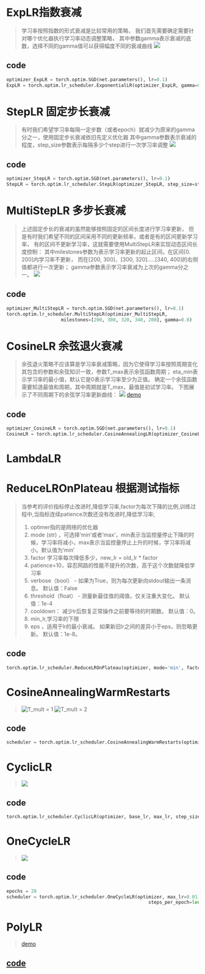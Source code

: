 # ExpLR指数衰减
> 学习率按照指数的形式衰减是比较常用的策略，
> 我们首先需要确定需要针对哪个优化器执行学习率动态调整策略，
> 其中参数gamma表示衰减的底数，选择不同的gamma值可以获得幅度不同的衰减曲线
> ![](ExpLR.jpg)
## code 
```python
optimizer_ExpLR = torch.optim.SGD(net.parameters(), lr=0.1)
ExpLR = torch.optim.lr_scheduler.ExponentialLR(optimizer_ExpLR, gamma=0.98)
```

# StepLR 固定步长衰减
> 有时我们希望学习率每隔一定步数（或者epoch）就减少为原来的gamma分之一，使用固定步长衰减依旧先定义优化器
> 其中gamma参数表示衰减的程度，step_size参数表示每隔多少个step进行一次学习率调整
> ![](StepLR.jpg)
## code 
```python
optimizer_StepLR = torch.optim.SGD(net.parameters(), lr=0.1)
StepLR = torch.optim.lr_scheduler.StepLR(optimizer_StepLR, step_size=step_size, gamma=0.65)
```

# MultiStepLR 多步长衰减
> 上述固定步长的衰减的虽然能够按照固定的区间长度进行学习率更新，
> 但是有时我们希望不同的区间采用不同的更新频率，或者是有的区间更新学习率，
> 有的区间不更新学习率，这就需要使用MultiStepLR来实现动态区间长度控制：
> 其中milestones参数为表示学习率更新的起止区间，在区间[0. 200]内学习率不更新，
> 而在[200, 300]、[300, 320].....[340, 400]的右侧值都进行一次更新；
> gamma参数表示学习率衰减为上次的gamma分之一。
> ![](MultiStepLR.jpg)
## code 
```python
optimizer_MultiStepLR = torch.optim.SGD(net.parameters(), lr=0.1)
torch.optim.lr_scheduler.MultiStepLR(optimizer_MultiStepLR,
                    milestones=[200, 300, 320, 340, 200], gamma=0.8)
```

# CosineLR 余弦退火衰减
> 余弦退火策略不应该算是学习率衰减策略，因为它使得学习率按照周期变化
> 其包含的参数和余弦知识一致，参数T_max表示余弦函数周期；
> eta_min表示学习率的最小值，默认它是0表示学习率至少为正值。
> 确定一个余弦函数需要知道最值和周期，其中周期就是T_max，最值是初试学习率。
> 下图展示了不同周期下的余弦学习率更新曲线：
> ![](CosineLR.jpg)
> [demo](../../../test/test_CosineAnnealingLR.py)
## code 
```python
optimizer_CosineLR = torch.optim.SGD(net.parameters(), lr=0.1)
CosineLR = torch.optim.lr_scheduler.CosineAnnealingLR(optimizer_CosineLR, T_max=150, eta_min=0)
```

# LambdaLR

# ReduceLROnPlateau 根据测试指标
> 当参考的评价指标停止改进时,降低学习率,factor为每次下降的比例,训练过程中,当指标连续patience次数还没有改进时,降低学习率;
> 1. optimer指的是网络的优化器
> 2. mode (str) ，可选择‘min’或者‘max’，min表示当监控量停止下降的时候，学习率将减小，max表示当监控量停止上升的时候，学习率将减小。默认值为‘min’
> 3. factor 学习率每次降低多少，new_lr = old_lr * factor
> 4. patience=10，容忍网路的性能不提升的次数，高于这个次数就降低学习率
> 5. verbose（bool） - 如果为True，则为每次更新向stdout输出一条消息。 默认值：False
> 6. threshold（float） - 测量新最佳值的阈值，仅关注重大变化。 默认值：1e-4
> 7. cooldown： 减少lr后恢复正常操作之前要等待的时期数。 默认值：0。
> 8. min_lr,学习率的下限
> 9. eps ，适用于lr的最小衰减。 如果新旧lr之间的差异小于eps，则忽略更新。 默认值：1e-8。
## code 
```python
torch.optim.lr_scheduler.ReduceLROnPlateau(optimizer, mode='min', factor=0.1, patience=10, verbose=False, threshold=0.0001, threshold_mode='rel', cooldown=0, min_lr=0, eps=1e-08)
```

# CosineAnnealingWarmRestarts
> ![T_mult = 1](CosineAnnealingWarmRestarts1.png)
> ![T_mult = 2](CosineAnnealingWarmRestarts2.png)
## code
```python
scheduler = torch.optim.lr_scheduler.CosineAnnealingWarmRestarts(optimizer, T_0=5, T_mult=1)
```

# CyclicLR
> ![](CyclicLR.png)
## code
```python
torch.optim.lr_scheduler.CyclicLR(optimizer, base_lr, max_lr, step_size_up=2000, step_size_down=None, mode=‘triangular’, gamma=1.0, scale_fn=None, scale_mode=‘cycle’, cycle_momentum=True, base_momentum=0.8, max_momentum=0.9, last_epoch=-1, verbose=False)
```

# OneCycleLR
> ![](OneCycleLR.png)
## code
```python
epochs = 20
scheduler = torch.optim.lr_scheduler.OneCycleLR(optimizer, max_lr=0.01,
                                                    steps_per_epoch=len(data_loader), epochs=epochs)
```

# PolyLR
> [demo](../../../test/test_PolyLR.py)
## [code](poly_lr.py)
